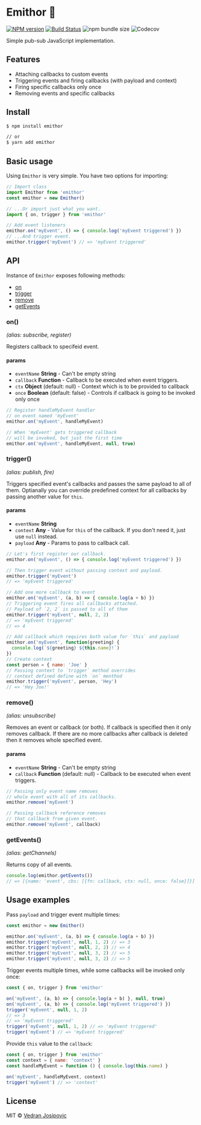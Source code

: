 # Emithor 📡

[![NPM version](https://img.shields.io/npm/v/emithor.svg)](https://www.npmjs.com/package/emithor)
[![Build Status](https://travis-ci.com/josipovich/emithor.svg?token=FZzGMXwSK6fEdEg1qhdj&branch=master)](https://travis-ci.com/josipovich/emithor)
![npm bundle size](https://img.shields.io/bundlephobia/minzip/emithor.svg)
![Codecov](https://img.shields.io/codecov/c/github/josipovich/emithor.svg)

Simple pub-sub JavaScript implementation. 

## Features

- Attaching callbacks to custom events
- Triggering events and firing callbacks (with payload and context)
- Firing specific callbacks only once
- Removing events and specific callbacks

## Install

```sh
$ npm install emithor

// or 
$ yarn add emithor
```

## Basic usage

Using `Emithor` is very simple. You have two options for importing:

```js
// Import class
import Emithor from 'emithor'
const emithor = new Emithor()

// ...Or import just what you want.
import { on, trigger } from 'emithor'

// Add event listeners
emithor.on('myEvent', () => { console.log('myEvent triggered') })
// ...And trigger event.
emithor.trigger('myEvent') // => 'myEvent triggered'
```

## API

Instance of `Emithor` exposes following methods: 

-   [on](#on)
-   [trigger](#trigger)
-   [remove](#remove)
-   [getEvents](#getEvents)

### on() 

*(alias: subscribe, register)*

Registers callback to specifeid event.

#### params

- `eventName` **String** - Can't be empty string
- `callback` **Function** - Callback to be executed when event triggers.
- `ctx` **Object** (default: null) - Context which is to be provided to callback
- `once` **Boolean** (default: false) - Controls if callback is going to be invoked only once

```js
// Register handleMyEvent handler 
// on event named 'myEvent'
emithor.on('myEvent', handleMyEvent)

// When 'myEvent' gets triggered callback
// will be invoked, but just the first time
emithor.on('myEvent', handleMyEvent, null, true)
```

### trigger() 

*(alias: publish, fire)*

Triggers specified event's callbacks and passes the same payload to all of them. Optianally you can 
override predefined context for all callbacks by passing another value for `this`.

#### params

- `eventName` **String**
- `context` **Any** - Value for `this` of the callback. If you don't need it, just use `null` instead.
- `payload` **Any** - Params to pass to callback call.

```js
// Let's first register our callback.
emithor.on('myEvent', () => { console.log('myEvent triggered') })

// Then trigger event without passing context and payload.
emithor.trigger('myEvent')
// => 'myEvent triggered'

// Add one more callback to event
emithor.on('myEvent', (a, b) => { console.log(a + b) })
// Triggering event fires all callbacks attached.
// Payload of `2, 2` is passed to all of them
emithor.trigger('myEvent', null, 2, 2)
// => 'myEvent triggered'
// => 4

// Add callback which requires both value for `this` and payload
emithor.on('myEvent', function(greeting) { 
  console.log(`${greeting} ${this.name}!`) 
})
// Create context 
const person = { name: 'Joe' }
// Passing context to `trigger` method overrides  
// context defined define with `on` menthod
emithor.trigger('myEvent', person, 'Hey')
// => 'Hey Joe!'
```

### remove() 

*(alias: unsubscribe)*

Removes an event or callback (or both). If callback is specified then it only removes callback.
If there are no more callbacks after callback is deleted then it removes whole specified event.

#### params

- `eventName` **String** - Can't be empty string
- `callback` **Function** (default: null) - Callback to be executed when event triggers.

```js
// Passing only event name removes 
// whole event with all of its callbacks.
emithor.remove('myEvent')

// Passing callback reference removes 
// that callback from given event.
emithor.remove('myEvent', callback)
```

### getEvents() 

*(alias: getChannels)*

Returns copy of all events. 

```js
console.log(emithor.getEvents()) 
// => [{name: 'event', cbs: [{fn: callback, ctx: null, once: false}]}]
```

## Usage examples

Pass `payload` and trigger event multiple times: 

```js
const emithor = new Emithor()

emithor.on('myEvent', (a, b) => { console.log(a + b) })
emithor.trigger('myEvent', null, 1, 2) // => 3
emithor.trigger('myEvent', null, 2, 2) // => 4
emithor.trigger('myEvent', null, 3, 2) // => 5
emithor.trigger('myEvent', null, 3, 2) // => 5
```

Trigger events multiple times, while some callbacks will be invoked only once: 

```js
const { on, trigger } from 'emithor'

on('myEvent', (a, b) => { console.log(a + b) }, null, true)
on('myEvent', (a, b) => { console.log('myEvent triggered') })
trigger('myEvent', null, 1, 2) 
// => 3
// => 'myEvent triggered'
trigger('myEvent', null, 1, 2) // => 'myEvent triggered'
trigger('myEvent') // => 'myEvent triggered'
```

Provide `this` value to the `callback`: 

```js
const { on, trigger } from 'emithor'
const context = { name: 'context' }
const handleMyEvent = function () { console.log(this.name) }

on('myEvent', handleMyEvent, context)
trigger('myEvent') // => 'context'
```

## License

MIT © [Vedran Josipovic](https://github.com/josipovich)
